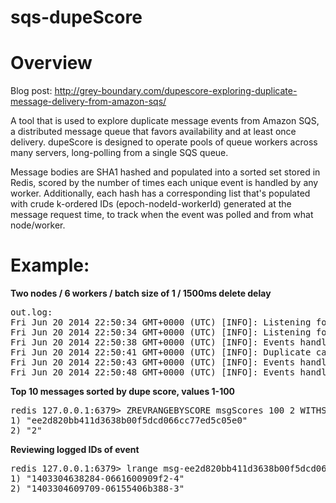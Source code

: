 sqs-dupeScore
==============

# Overview

Blog post: http://grey-boundary.com/dupescore-exploring-duplicate-message-delivery-from-amazon-sqs/

A tool that is used to explore duplicate message events from Amazon SQS, a distributed message queue that favors availability and at least once delivery. dupeScore is designed to operate pools of queue workers across many servers, long-polling from a single SQS queue. 

Message bodies are SHA1 hashed and populated into a sorted set stored in Redis, scored by the number of times each unique event is handled by any worker. Additionally, each hash has a corresponding list that's populated with crude k-ordered IDs (epoch-nodeId-workerId) generated at the message request time, to track when the event was polled and from what node/worker.

# Example:


**Two nodes / 6 workers / batch size of 1 / 1500ms delete delay**
<pre>
out.log:
Fri Jun 20 2014 22:50:34 GMT+0000 (UTC) [INFO]: Listening for events on https://sqs.us-west-2.amazonaws.com/000/xxx
Fri Jun 20 2014 22:50:34 GMT+0000 (UTC) [INFO]: Listening for events on https://sqs.us-west-2.amazonaws.com/000/xxx
Fri Jun 20 2014 22:50:38 GMT+0000 (UTC) [INFO]: Events handled, last 5s: 1
Fri Jun 20 2014 22:50:41 GMT+0000 (UTC) [INFO]: Duplicate caught with hash ID: ee2d820bb411d3638b00f5dcd066cc77ed5c05e0
Fri Jun 20 2014 22:50:43 GMT+0000 (UTC) [INFO]: Events handled, last 5s: 1
Fri Jun 20 2014 22:50:48 GMT+0000 (UTC) [INFO]: Events handled, last 5s: 1
</pre>

**Top 10 messages sorted by dupe score, values 1-100**
<pre>
redis 127.0.0.1:6379> ZREVRANGEBYSCORE msgScores 100 2 WITHSCORES LIMIT 0 10
1) "ee2d820bb411d3638b00f5dcd066cc77ed5c05e0"
2) "2"
</pre>

**Reviewing logged IDs of event**
<pre>
redis 127.0.0.1:6379> lrange msg-ee2d820bb411d3638b00f5dcd066cc77ed5c05e0 0 -1
1) "1403304638284-0661600909f2-4"
2) "1403304609709-06155406b388-3"
</pre>
